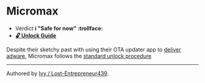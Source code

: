 # Micromax

* Verdict **ℹ️ "Safe for now" :trollface:**
* [**🔓️ Unlock Guide**](/misc/generic-unlock.md)

Despite their sketchy past with using their OTA updater app to [deliver adware][Micromax adware], Micromax follows the [standard unlock procedure](/misc/generic-unlock.md)

***
Authored by [Ivy / Lost-Entrepreneur439](https://github.com/Lost-Entrepreneur439).<br/>

[Micromax adware]:https://www.reddit.com/r/india/comments/2s4aak/micromax_is_highjacking_my_phone_installing_apps/
